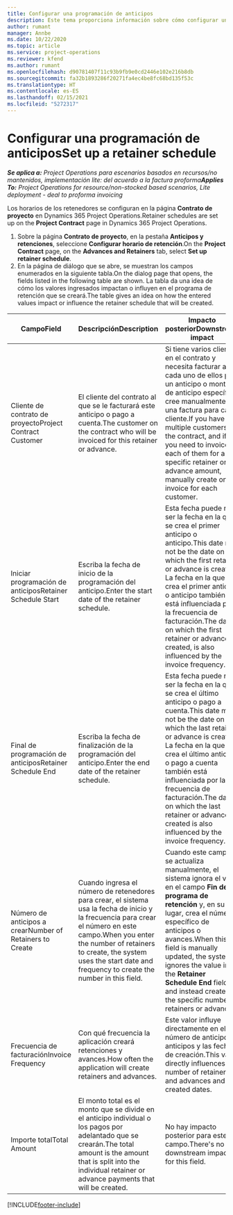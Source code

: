```yaml
---
title: Configurar una programación de anticipos
description: Este tema proporciona información sobre cómo configurar un cronograma de retención en Project Operations.
author: rumant
manager: Annbe
ms.date: 10/22/2020
ms.topic: article
ms.service: project-operations
ms.reviewer: kfend
ms.author: rumant
ms.openlocfilehash: d90781407f11c93b9fb9e0cd2446e102e216b8db
ms.sourcegitcommit: fa32b1893286f20271fa4ec4be8fc68bd135f53c
ms.translationtype: HT
ms.contentlocale: es-ES
ms.lasthandoff: 02/15/2021
ms.locfileid: "5272317"
---
```

# <a name="set-up-a-retainer-schedule"></a><span data-ttu-id="2a771-103">Configurar una programación de anticipos</span><span class="sxs-lookup"><span data-stu-id="2a771-103">Set up a retainer schedule</span></span>

<span data-ttu-id="2a771-104">_**Se aplica a:** Project Operations para escenarios basados en recursos/no mantenidos, implementación lite: del acuerdo a la factura proforma_</span><span class="sxs-lookup"><span data-stu-id="2a771-104">_**Applies To:** Project Operations for resource/non-stocked based scenarios, Lite deployment - deal to proforma invoicing_</span></span>

<span data-ttu-id="2a771-105">Los horarios de los retenedores se configuran en la página **Contrato de proyecto** en Dynamics 365 Project Operations.</span><span class="sxs-lookup"><span data-stu-id="2a771-105">Retainer schedules are set up on the **Project Contract** page in Dynamics 365 Project Operations.</span></span>

1. <span data-ttu-id="2a771-106">Sobre la página **Contrato de proyecto**, en la pestaña **Anticipos y retenciones**, seleccione **Configurar horario de retención**.</span><span class="sxs-lookup"><span data-stu-id="2a771-106">On the **Project Contract** page, on the **Advances and Retainers** tab, select **Set up retainer schedule**.</span></span>
2. <span data-ttu-id="2a771-107">En la página de diálogo que se abre, se muestran los campos enumerados en la siguiente tabla.</span><span class="sxs-lookup"><span data-stu-id="2a771-107">On the dialog page that opens, the fields listed in the following table are shown.</span></span> <span data-ttu-id="2a771-108">La tabla da una idea de cómo los valores ingresados impactan o influyen en el programa de retención que se creará.</span><span class="sxs-lookup"><span data-stu-id="2a771-108">The table gives an idea on how the entered values impact or influence the retainer schedule that will be created.</span></span>

| <span data-ttu-id="2a771-109">Campo</span><span class="sxs-lookup"><span data-stu-id="2a771-109">Field</span></span> | <span data-ttu-id="2a771-110">Descripción</span><span class="sxs-lookup"><span data-stu-id="2a771-110">Description</span></span> | <span data-ttu-id="2a771-111">Impacto posterior</span><span class="sxs-lookup"><span data-stu-id="2a771-111">Downstream impact</span></span> |
| --- | --- | --- |
| <span data-ttu-id="2a771-112">Cliente de contrato de proyecto</span><span class="sxs-lookup"><span data-stu-id="2a771-112">Project Contract Customer</span></span> | <span data-ttu-id="2a771-113">El cliente del contrato al que se le facturará este anticipo o pago a cuenta.</span><span class="sxs-lookup"><span data-stu-id="2a771-113">The customer on the contract who will be invoiced for this retainer or advance.</span></span> | <span data-ttu-id="2a771-114">Si tiene varios clientes en el contrato y necesita facturar a cada uno de ellos por un anticipo o monto de anticipo específico, cree manualmente una factura para cada cliente.</span><span class="sxs-lookup"><span data-stu-id="2a771-114">If you have multiple customers on the contract, and if you need to invoice each of them for a specific retainer or advance amount, manually create one invoice for each customer.</span></span> |
| <span data-ttu-id="2a771-115">Iniciar programación de anticipos</span><span class="sxs-lookup"><span data-stu-id="2a771-115">Retainer Schedule Start</span></span> | <span data-ttu-id="2a771-116">Escriba la fecha de inicio de la programación del anticipo.</span><span class="sxs-lookup"><span data-stu-id="2a771-116">Enter the start date of the retainer schedule.</span></span> | <span data-ttu-id="2a771-117">Esta fecha puede no ser la fecha en la que se crea el primer anticipo o anticipo.</span><span class="sxs-lookup"><span data-stu-id="2a771-117">This date may not be the date on which the first retainer or advance is created.</span></span> <span data-ttu-id="2a771-118">La fecha en la que se crea el primer anticipo o anticipo también está influenciada por la frecuencia de facturación.</span><span class="sxs-lookup"><span data-stu-id="2a771-118">The date on which the first retainer or advance is created, is also influenced by the invoice frequency.</span></span> |
| <span data-ttu-id="2a771-119">Final de programación de anticipos</span><span class="sxs-lookup"><span data-stu-id="2a771-119">Retainer Schedule End</span></span> | <span data-ttu-id="2a771-120">Escriba la fecha de finalización de la programación del anticipo.</span><span class="sxs-lookup"><span data-stu-id="2a771-120">Enter the end date of the retainer schedule.</span></span> | <span data-ttu-id="2a771-121">Esta fecha puede no ser la fecha en la que se crea el último anticipo o pago a cuenta.</span><span class="sxs-lookup"><span data-stu-id="2a771-121">This date may not be the date on which the last retainer or advance is created.</span></span> <span data-ttu-id="2a771-122">La fecha en la que se crea el último anticipo o pago a cuenta también está influenciada por la frecuencia de facturación.</span><span class="sxs-lookup"><span data-stu-id="2a771-122">The date on which the last retainer or advance is created is also influenced by the invoice frequency.</span></span> |
| <span data-ttu-id="2a771-123">Número de anticipos a crear</span><span class="sxs-lookup"><span data-stu-id="2a771-123">Number of Retainers to Create</span></span> | <span data-ttu-id="2a771-124">Cuando ingresa el número de retenedores para crear, el sistema usa la fecha de inicio y la frecuencia para crear el número en este campo.</span><span class="sxs-lookup"><span data-stu-id="2a771-124">When you enter the number of retainers to create, the system uses the start date and frequency to create the number in this field.</span></span> | <span data-ttu-id="2a771-125">Cuando este campo se actualiza manualmente, el sistema ignora el valor en el campo **Fin del programa de retención** y, en su lugar, crea el número específico de anticipos o avances.</span><span class="sxs-lookup"><span data-stu-id="2a771-125">When this field is manually updated, the system ignores the value in the **Retainer Schedule End** field and instead creates the specific number of retainers or advances.</span></span> |
| <span data-ttu-id="2a771-126">Frecuencia de facturación</span><span class="sxs-lookup"><span data-stu-id="2a771-126">Invoice Frequency</span></span> | <span data-ttu-id="2a771-127">Con qué frecuencia la aplicación creará retenciones y avances.</span><span class="sxs-lookup"><span data-stu-id="2a771-127">How often the application will create retainers and advances.</span></span> | <span data-ttu-id="2a771-128">Este valor influye directamente en el número de anticipos y anticipos y las fechas de creación.</span><span class="sxs-lookup"><span data-stu-id="2a771-128">This value directly influences the number of retainers and advances and the created dates.</span></span> |
| <span data-ttu-id="2a771-129">Importe total</span><span class="sxs-lookup"><span data-stu-id="2a771-129">Total Amount</span></span> | <span data-ttu-id="2a771-130">El monto total es el monto que se divide en el anticipo individual o los pagos por adelantado que se crearán.</span><span class="sxs-lookup"><span data-stu-id="2a771-130">The total amount is the amount that is split into the individual retainer or advance payments that will be created.</span></span> | <span data-ttu-id="2a771-131">No hay impacto posterior para este campo.</span><span class="sxs-lookup"><span data-stu-id="2a771-131">There's no downstream impact for this field.</span></span> |


[!INCLUDE[footer-include](../../includes/footer-banner.md)]